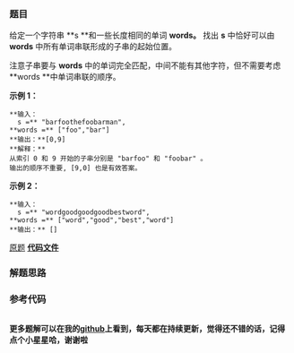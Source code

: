 ### 题目
给定一个字符串  **s  **和一些长度相同的单词  **words。** 找出 **s** 中恰好可以由  **words**
中所有单词串联形成的子串的起始位置。

注意子串要与  **words** 中的单词完全匹配，中间不能有其他字符，但不需要考虑  **words  **中单词串联的顺序。



**示例 1：**

    
    
    **输入：
      s =** "barfoothefoobarman",
    **words =** ["foo","bar"]
    **输出：**[0,9]
    **解释：**
    从索引 0 和 9 开始的子串分别是 "barfoo" 和 "foobar" 。
    输出的顺序不重要, [9,0] 也是有效答案。
    

**示例 2：**

    
    
    **输入：
      s =** "wordgoodgoodgoodbestword",
    **words =** ["word","good","best","word"]
    **输出：** []
    

[原题](https://leetcode-cn.com/problems/substring-with-concatenation-of-all-words/)    **[代码文件]()**


### 解题思路




### 参考代码

```go


```




**更多题解可以在我的[github](https://github.com/LZH139/leetcode_Go)上看到，每天都在持续更新，觉得还不错的话，记得点个小星星哈，谢谢啦**
